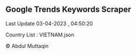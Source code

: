 

## Google Trends Keywords Scraper 
 
Last Update 03-04-2023 , 04:50:20

Country List :
VIETNAM.json



© Abdul Muttaqin 
